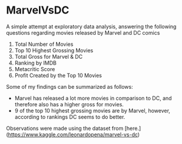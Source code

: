 # MarvelVsDC

A simple attempt at exploratory data analysis, answering the following questions regarding movies released by Marvel and DC comics

1. Total Number of Movies
2. Top 10 Highest Grossing Movies
3. Total Gross for Marvel & DC
4. Ranking by IMDB
5. Metacritic Score
6. Profit Created by the Top 10 Movies

Some of my findings can be summarized as follows:

- Marvel has released a lot more movies in comparison to DC, and therefore also has a higher gross for movies.
- 9 of the top 10 highest grossing movies are by Marvel, however, according to rankings DC seems to do better.

Observations were made using the dataset from [here.] (https://www.kaggle.com/leonardopena/marvel-vs-dc)
